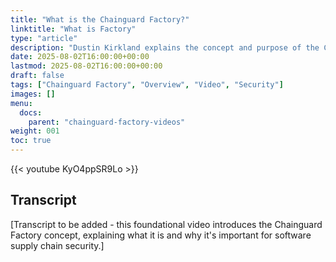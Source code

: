 ```yaml
---
title: "What is the Chainguard Factory?"
linktitle: "What is Factory"
type: "article"
description: "Dustin Kirkland explains the concept and purpose of the Chainguard Factory"
date: 2025-08-02T16:00:00+00:00
lastmod: 2025-08-02T16:00:00+00:00
draft: false
tags: ["Chainguard Factory", "Overview", "Video", "Security"]
images: []
menu:
  docs:
    parent: "chainguard-factory-videos"
weight: 001
toc: true
---
```


{{< youtube KyO4ppSR9Lo >}}

## Transcript

[Transcript to be added - this foundational video introduces the Chainguard Factory concept, explaining what it is and why it's important for software supply chain security.]